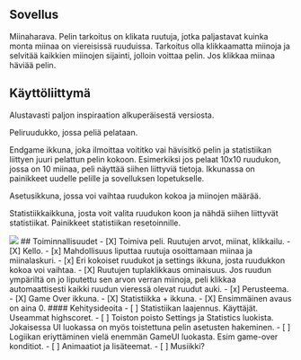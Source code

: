 ## Sovellus
Miinaharava. Pelin tarkoitus on klikata ruutuja, jotka paljastavat kuinka monta miinaa on viereisissä ruuduissa. Tarkoitus olla klikkaamatta miinoja ja selvitää kaikkien miinojen sijainti, jolloin voittaa pelin. Jos klikkaa miinaa häviää pelin. 
## Käyttöliittymä
Alustavasti paljon inspiraation alkuperäisestä versiosta. 

Peliruudukko, jossa peliä pelataan.

Endgame ikkuna, joka ilmoittaa voititko vai hävisitkö pelin ja statistiikan liittyen juuri pelattun pelin kokoon. Esimerkiksi jos pelaat 10x10 ruudukon, jossa on 10 miinaa, peli näyttää siihen liittyviä tietoja. Ikkunassa on painikkeet uudelle pelille ja sovelluksen lopetukselle.

Asetusikkuna, jossa voi vaihtaa ruudukon kokoa ja miinojen määrää. 

Statistiikkaikkuna, josta voit valita ruudukon koon ja nähdä siihen liittyvät statistiikat. Painikkeet statistiikan resetoinnille.

<img src="https://github.com/ElomaaTapio/ot-harjoitustyo/blob/main/dokumentaatio/kuvat/Scan.jpg">
## Toiminnallisuudet
 - [X] Toimiva peli. Ruutujen arvot, miinat, klikkailu. 
 - [X] Kello.
 - [x] Mahdollisuus liputtaa ruutuja osoittamaan miinaa ja miinalaskuri.
 - [x] Eri kokoiset ruudukot ja settings ikkuna, josta ruudukkon kokoa voi vaihtaa.
 - [X] Ruutujen tuplaklikkaus ominaisuus. Jos ruudun ympäriltä on jo liputettu sen arvon verran miinoja, peli klikkaa automaattisesti kaikki ruudun vieressä olevat ruudut auki.
 - [x] Perusteema. 
 - [X] Game Over ikkuna.
 - [X] Statistiikka + ikkuna.
 - [X] Ensimmäinen avaus on aina 0.
 #### Kehitysideoita
 - [ ] Statistiikan laajennus. Käyttäjät. Useammat highscoret.
 - [ ] Toiston poisto Settings ja Statistics luokista. Jokaisessa UI luokassa on myös toistettuna pelin asetusten hakeminen.
 - [ ] Logiikan eriyttäminen vielä enemmän GameUI luokasta. Esim game-over konditiot. 
 - [ ] Animaatiot ja lisäteemat.
 - [ ] Musiikki?
